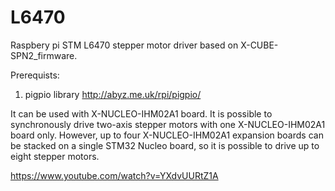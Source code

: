 # L6470

Raspbery pi STM L6470 stepper motor driver based on X-CUBE-SPN2_firmware.

Prerequists:
1. pigpio library http://abyz.me.uk/rpi/pigpio/

It can be used with X-NUCLEO-IHM02A1 board. It is possible to synchronously drive two-axis stepper motors with one X-NUCLEO-IHM02A1
board only. However, up to four X-NUCLEO-IHM02A1 expansion boards can be stacked on a single STM32 Nucleo board, so it is possible to drive up to eight stepper motors.

https://www.youtube.com/watch?v=YXdvUURtZ1A
